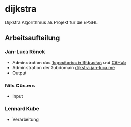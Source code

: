 # dijkstra
Dijkstra Algorithmus als Projekt für die EPSHL

## Arbeitsaufteilung
### Jan-Luca Rönck
- Administration des [Repositories in Bitbucket](http://bitbucket.epshl.de/users/aculix/repos/dijkstra/browse) und [GitHub](https://github.com/roencjan/dijkstra)
- Administration der Subdomain [dijkstra.jan-luca.me](http://dijkstra.jan-luca.me/)
- Output
### Nils Cüsters
- Input 
### Lennard Kube
- Verarbeitung 
